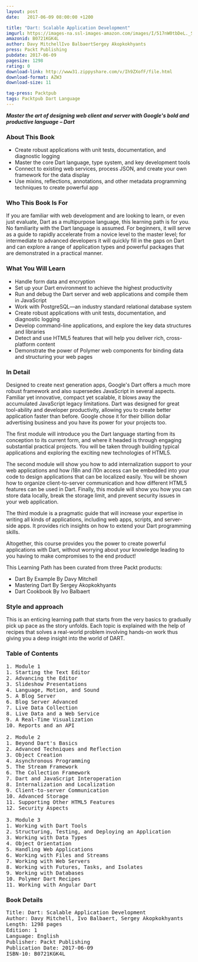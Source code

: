 ```yaml
---
layout: post
date:   2017-06-09 08:00:00 +1200

title: "Dart: Scalable Application Development"
imgurl: https://images-na.ssl-images-amazon.com/images/I/517nW0tbDeL._SL200_.jpg
amazonid: B0721KGK4L
author: Davy MitchellIvo BalbaertSergey Akopkokhyants
press: Packt Publishing
pubdate: 2017-06-09
pagesize: 1298
rating: 0
download-link: http://www31.zippyshare.com/v/Ih9ZXofF/file.html
download-format: AZW3
download-size: 11

tag-press: Packtpub
tags: Packtpub Dart Language
---
```


***Master the art of designing web client and server with Google's bold and productive language – Dart***

### About This Book
- Create robust applications with unit tests, documentation, and diagnostic logging
- Master the core Dart language, type system, and key development tools
- Connect to existing web services, process JSON, and create your own framework for the data display
- Use mixins, reflections, annotations, and other metadata programming techniques to create powerful app

### Who This Book Is For
If you are familiar with web development and are looking to learn, or even just evaluate, Dart as a multipurpose language, this learning path is for you. No familiarity with the Dart language is assumed. For beginners, it will serve as a guide to rapidly accelerate from a novice level to the master level; for intermediate to advanced developers it will quickly fill in the gaps on Dart and can explore a range of application types and powerful packages that are demonstrated in a practical manner.

### What You Will Learn
- Handle form data and encryption
- Set up your Dart environment to achieve the highest productivity
- Run and debug the Dart server and web applications and compile them in JavaScript
- Work with PostgreSQL—an industry standard relational database system
- Create robust applications with unit tests, documentation, and diagnostic logging
- Develop command-line applications, and explore the key data structures and libraries
- Detect and use HTML5 features that will help you deliver rich, cross-platform content
- Demonstrate the power of Polymer web components for binding data and structuring your web pages
### In Detail
Designed to create next generation apps, Google's Dart offers a much more robust framework and also supersedes JavaScript in several aspects. Familiar yet innovative, compact yet scalable, it blows away the accumulated JavaScript legacy limitations. Dart was designed for great tool-ability and developer productivity, allowing you to create better application faster than before. Google chose it for their billion dollar advertising business and you have its power for your projects too.

The first module will introduce you the Dart language starting from its conception to its current form, and where it headed is through engaging substantial practical projects. You will be taken through building typical applications and exploring the exciting new technologies of HTML5.

The second module will show you how to add internalization support to your web applications and how i18n and i10n access can be embedded into your code to design applications that can be localized easily. You will be shown how to organize client-to-server communication and how different HTML5 features can be used in Dart. Finally, this module will show you how you can store data locally, break the storage limit, and prevent security issues in your web application.

The third module is a pragmatic guide that will increase your expertise in writing all kinds of applications, including web apps, scripts, and server-side apps. It provides rich insights on how to extend your Dart programming skills.

Altogether, this course provides you the power to create powerful applications with Dart, without worrying about your knowledge leading to you having to make compromises to the end product!

This Learning Path has been curated from three Packt products:

- Dart By Example By Davy Mitchell
- Mastering Dart By Sergey Akopkokhyants
- Dart Cookbook By Ivo Balbaert

### Style and approach
This is an enticing learning path that starts from the very basics to gradually pick up pace as the story unfolds. Each topic is explained with the help of recipes that solves a real-world problem involving hands-on work thus giving you a deep insight into the world of DART.

### Table of Contents
<pre>
1. Module 1
1. Starting the Text Editor
2. Advancing the Editor
3. Slideshow Presentations
4. Language, Motion, and Sound
5. A Blog Server
6. Blog Server Advanced
7. Live Data Collection
8. Live Data and a Web Service
9. A Real-Time Visualization
10. Reports and an API

2. Module 2
1. Beyond Dart's Basics
2. Advanced Techniques and Reflection
3. Object Creation
4. Asynchronous Programming
5. The Stream Framework
6. The Collection Framework
7. Dart and JavaScript Interoperation
8. Internalization and Localization
9. Client-to-server Communication
10. Advanced Storage
11. Supporting Other HTML5 Features
12. Security Aspects

3. Module 3
1. Working with Dart Tools
2. Structuring, Testing, and Deploying an Application
3. Working with Data Types
4. Object Orientation
5. Handling Web Applications
6. Working with Files and Streams
7. Working with Web Servers
8. Working with Futures, Tasks, and Isolates
9. Working with Databases
10. Polymer Dart Recipes
11. Working with Angular Dart
</pre>

### Book Details
<pre>
Title: Dart: Scalable Application Development
Author: Davy Mitchell, Ivo Balbaert, Sergey Akopkokhyants
Length: 1298 pages
Edition: 1
Language: English
Publisher: Packt Publishing
Publication Date: 2017-06-09
ISBN-10: B0721KGK4L
</pre>

